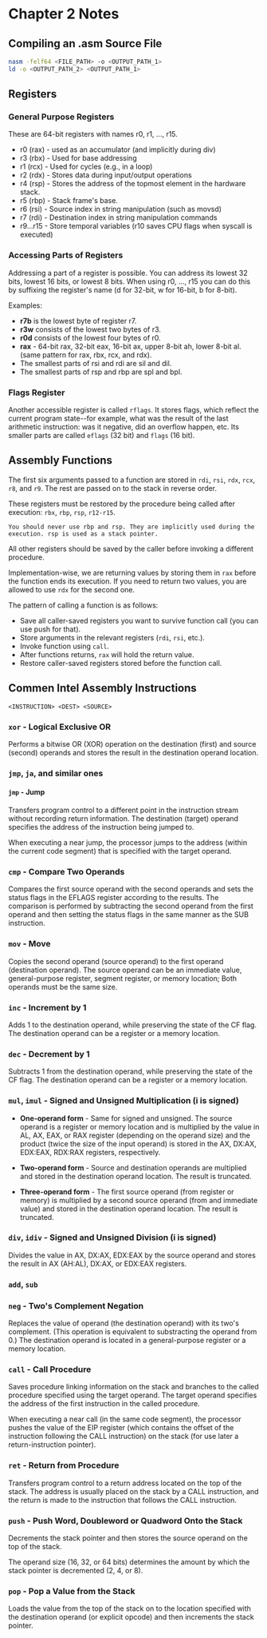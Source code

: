 # Chapter 2 Notes

## Compiling an .asm Source File

```bash
nasm -felf64 <FILE_PATH> -o <OUTPUT_PATH_1>
ld -o <OUTPUT_PATH_2> <OUTPUT_PATH_1>
```

## Registers

### General Purpose Registers

These are 64-bit registers with names r0, r1, ..., r15.

* r0 (rax) - used as an accumulator (and implicitly during div)
* r3 (rbx) - Used for base addressing
* r1 (rcx) - Used for cycles (e.g., in a loop)
* r2 (rdx) - Stores data during input/output operations
* r4 (rsp) - Stores the address of the topmost element in the hardware stack.
* r5 (rbp) - Stack frame's base.
* r6 (rsi) - Source index in string manipulation (such as movsd)
* r7 (rdi) - Destination index in string manipulation commands
* r9...r15 - Store temporal variables (r10 saves CPU flags when syscall is executed)

### Accessing Parts of Registers

Addressing a part of a register is possible. You can address its lowest 32 bits, lowest 16 bits, or lowest 8 bits. When using r0, ..., r15 you can do this by suffixing the register's name (d for 32-bit, w for 16-bit, b for 8-bit).

Examples:

* **r7b** is the lowest byte of register r7.
* **r3w** consists of the lowest two bytes of r3.
* **r0d** consists of the lowest four bytes of r0.
* **rax** - 64-bit rax, 32-bit eax, 16-bit ax, upper 8-bit ah, lower 8-bit al. (same pattern for rax, rbx, rcx, and rdx).
* The smallest parts of rsi and rdi are sil and dil.
* The smallest parts of rsp and rbp are spl and bpl.

### Flags Register

Another accessible register is called `rflags`. It stores flags, which reflect the current program state--for example, what was the result of the last arithmetic instruction: was it negative, did an overflow happen, etc. Its smaller parts are called `eflags` (32 bit) and `flags` (16 bit).

## Assembly Functions

The first six arguments passed to a function are stored in `rdi`, `rsi`, `rdx`, `rcx`, `r8`, and `r9`. The rest are passed on to the stack in reverse order.

These registers must be restored by the procedure being called after execution: `rbx`, `rbp`, `rsp`, `r12-r15`.

    You should never use rbp and rsp. They are implicitly used during the execution. rsp is used as a stack pointer.

All other registers should be saved by the caller before invoking a different procedure.

Implementation-wise, we are returning values by storing them in `rax` before the function ends its execution. If you need to return two values, you are allowed to use `rdx` for the second one.

The pattern of calling a function is as follows:

* Save all caller-saved registers you want to survive function call (you can use push for that).
* Store arguments in the relevant registers (`rdi`, `rsi`, etc.).
* Invoke function using `call`.
* After functions returns, `rax` will hold the return value.
* Restore caller-saved registers stored before the function call.

## Commen Intel Assembly Instructions

`<INSTRUCTION> <DEST> <SOURCE>`

### `xor` - Logical Exclusive OR

Performs a bitwise OR (XOR) operation on the destination (first) and source (second) operands and stores the result in the destination operand location.

### `jmp`, `ja`, and similar ones

#### `jmp` - Jump

Transfers program control to a different point in the instruction stream without recording return information. The destination (target) operand specifies the address of the instruction being jumped to.

When executing a near jump, the processor jumps to the address (within the current code segment) that is specified with the target operand.

### `cmp` - Compare Two Operands

Compares the first source operand with the second operands and sets the status flags in the EFLAGS register according to the results. The comparison is performed by subtracting the second operand from the first operand and then setting the status flags in the same manner as the SUB instruction.

### `mov` - Move

Copies the second operand (source operand) to the first operand (destination operand). The source operand can be an immediate value, general-purpose register, segment register, or memory location; Both operands must be the same size.

### `inc` - Increment by 1

Adds 1 to the destination operand, while preserving the state of the CF flag. The destination operand can be a register or a memory location.

### `dec` - Decrement by 1

Subtracts 1 from the destination operand, while preserving the state of the CF flag. The destination operand can be a register or a memory location.

### `mul`, `imul` - Signed and Unsigned Multiplication (i is signed)

* **One-operand form** - Same for signed and unsigned. The source operand is a register or memory location and is multiplied by the value in AL, AX, EAX, or RAX register (depending on the operand size) and the product (twice the size of the input operand) is stored in the AX, DX:AX, EDX:EAX, RDX:RAX registers, respectively.

* **Two-operand form** - Source and destination operands are multiplied and stored in the destination operand location. The result is truncated.

* **Three-operand form** - The first source operand (from register or memory) is multiplied by a second source operand (from and immediate value) and stored in the destination operand location. The result is truncated.

### `div`, `idiv` - Signed and Unsigned Division (i is signed)

Divides the value in AX, DX:AX, EDX:EAX by the source operand and stores the result in AX (AH:AL), DX:AX, or EDX:EAX registers.

### `add`, `sub`

### `neg` - Two's Complement Negation

Replaces the value of operand (the destination operand) with its two's complement. (This operation is equivalent to substracting the operand from 0.) The destination operand is located in a general-purpose register or a memory location.

### `call` - Call Procedure

Saves procedure linking information on the stack and branches to the called procedure specified using the target operand. The target operand specifies the address of the first instruction in the called procedure.

When executing a near call (in the same code segment), the processor pushes the value of the EIP register (which contains the offset of the instruction following the CALL instruction) on the stack (for use later a return-instruction pointer).

### `ret` - Return from Procedure

Transfers program control to a return address located on the top of the stack. The address is usually placed on the stack by a CALL instruction, and the return is made to the instruction that follows the CALL instruction.

### `push` - Push Word, Doubleword or Quadword Onto the Stack

Decrements the stack pointer and then stores the source operand on the top of the stack.

The operand size (16, 32, or 64 bits) determines the amount by which the stack pointer is decremented (2, 4, or 8).

### `pop` - Pop a Value from the Stack

Loads the value from the top of the stack on to the location specified with the destination operand (or explicit opcode) and then increments the stack pointer.
